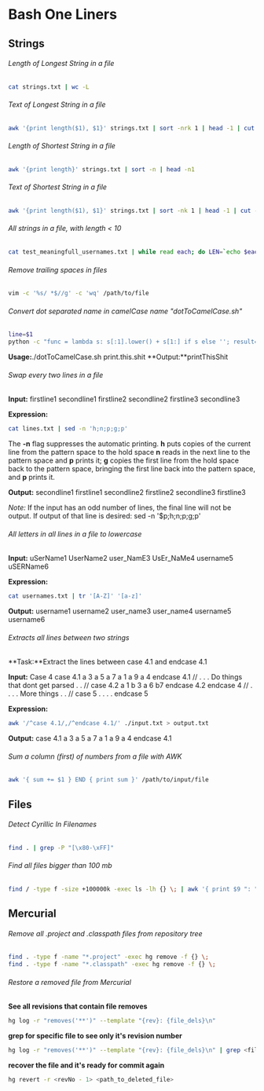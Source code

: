 Bash One Liners
=============

## Strings

###### Length of Longest String in a file
```bash
cat strings.txt | wc -L
```
###### Text of Longest String in a file
```bash
awk '{print length($1), $1}' strings.txt | sort -nrk 1 | head -1 | cut -d ' ' -f 2
```
###### Length of Shortest String in a file
```bash
awk '{print length}' strings.txt | sort -n | head -n1
```
###### Text of Shortest String in a file
```bash
awk '{print length($1), $1}' strings.txt | sort -nk 1 | head -1 | cut -d ' ' -f 2
```
###### All strings in a file, with length < 10
```bash
cat test_meaningfull_usernames.txt | while read each; do LEN=`echo $each | wc -m`; if [ $LEN -lt 10 ]; then echo $each; fi; done;
```
###### Remove trailing spaces in files
```bash
vim -c '%s/ *$//g' -c 'wq' /path/to/file
```
###### Convert dot separated name in camelCase name "dotToCamelCase.sh"
```bash
line=$1
python -c "func = lambda s: s[:1].lower() + s[1:] if s else ''; result=''.join(item.title() for item in '$line'.split('.')); print func(result)"
```
**Usage:**./dotToCamelCase.sh print.this.shit
**Output:**printThisShit

###### Swap every two lines in a file
**Input:**
firstline1
secondline1
firstline2
secondline2
firstline3
secondline3
 
**Expression:**
```bash
cat lines.txt | sed -n 'h;n;p;g;p'
```

The **-n** flag suppresses the automatic printing.
**h** puts copies of the current line from the pattern space to the hold space
**n** reads in the next line to the pattern space and **p** prints it; 
**g** copies the first line from the hold space back to the pattern space, bringing the first line back into the pattern space, and **p** prints it.

**Output:**
secondline1
firstline1
secondline2
firstline2
secondline3
firstline3

_Note:_
If the input has an odd number of lines, the final line will not be output. If output of that line is desired: sed -n '$p;h;n;p;g;p'

###### All letters in all lines in a file to lowercase
**Input:**
uSerName1
UserName2
user_NamE3
UsEr_NaMe4
username5
uSERName6

**Expression:**
```bash
cat usernames.txt | tr '[A-Z]' '[a-z]'
```

**Output:**
username1
username2
user_name3
user_name4
username5
username6

###### Extracts all lines between two strings

**Task:**Extract the lines between case 4.1 and endcase 4.1

**Input:**
Case 4
case 4.1
a 3
a 5
a 7
a 1
a 9
a 4
endcase 4.1
//
.
.
. Do things that dont get parsed
.
.
//
case 4.2
a 1
b 3
a 6
b7 
endcase 4.2
endcase 4
//
.
.
.
. More things
.
.
//
case 5
.
.
.
.
endcase 5

**Expression:**
```bash
awk '/^case 4.1/,/^endcase 4.1/' ./input.txt > output.txt
```

**Output:**
case 4.1
a 3
a 5
a 7
a 1
a 9
a 4
endcase 4.1

###### Sum a column (first) of numbers from a file with AWK

```bash
awk '{ sum += $1 } END { print sum }' /path/to/input/file
```

## Files

###### Detect Cyrillic In Filenames
```bash
find . | grep -P "[\x80-\xFF]"
```

###### Find all files bigger than 100 mb
```bash
find / -type f -size +100000k -exec ls -lh {} \; | awk '{ print $9 ": " $5 }'
```

## Mercurial

###### Remove all .project and .classpath files from repository tree
```bash
find . -type f -name "*.project" -exec hg remove -f {} \;
find . -type f -name "*.classpath" -exec hg remove -f {} \;
```

###### Restore a removed file from Mercurial
**See all revisions that contain file removes**
```bash
hg log -r "removes('**')" --template "{rev}: {file_dels}\n"
```
**grep for specific file to see only it's revision number**
```bash
hg log -r "removes('**')" --template "{rev}: {file_dels}\n" | grep <filename>
```
**recover the file and it's ready for commit again**
```bash
hg revert -r <revNo - 1> <path_to_deleted_file>
```
